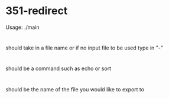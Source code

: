 # 351-redirect
Usage: ./main <inp> <cmd> <out>
# <inp>
should take in a file name or if no input file to be used type in "-"
# <cmd>
should be a command such as echo or sort
# <out>
should be the name of the file you would like to export to
